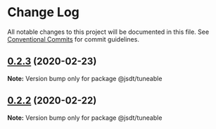 # Change Log

All notable changes to this project will be documented in this file.
See [Conventional Commits](https://conventionalcommits.org) for commit guidelines.

## [0.2.3](https://github.com/jsdevtools/jsdevtools/compare/@jsdt/tuneable@0.2.1...@jsdt/tuneable@0.2.3) (2020-02-23)

**Note:** Version bump only for package @jsdt/tuneable





## [0.2.2](https://github.com/jsdevtools/jsdevtools/compare/@jsdt/tuneable@0.2.1...@jsdt/tuneable@0.2.2) (2020-02-22)

**Note:** Version bump only for package @jsdt/tuneable





                                                                                                                                                                                                                                                                                                                                                                                                                                                                                                                                                                                                                                                                                                                                                                                                                                                                                                                                                                                                                                                                                                                                                             
